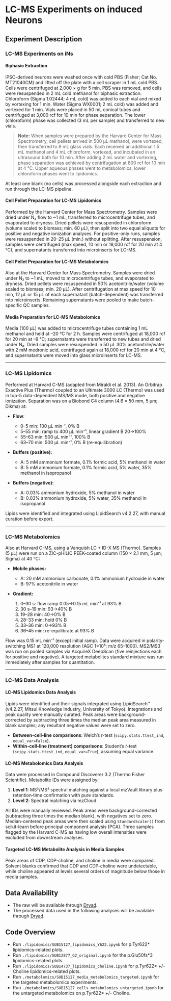 # LC-MS Experiments on induced Neurons

## Experiment Description
### LC-MS Experiments on iNs

#### Biphasic Extraction

iPSC-derived neurons were washed once with cold PBS (Fisher; Cat No. MT21040CM) and lifted off the plate with a cell scraper in 1 mL cold PBS. Cells were centrifuged at 2,000 × g for 5 min. PBS was removed, and cells were resuspended in 2 mL cold methanol for biphasic extraction. Chloroform (Sigma 1.02444; 4 mL cold) was added to each vial and mixed by vortexing for 1 min. Water (Sigma WX0001; 2 mL cold) was added and vortexed for 1 min. Vials were placed in 50 mL conical tubes and centrifuged at 3,000 rcf for 10 min for phase separation. The lower (chloroform) phase was collected (3 mL per sample) and transferred to new vials.

> **Note:** When samples were prepared by the Harvard Center for Mass Spectrometry, cell pellets arrived in 500 µL methanol, were vortexed, then transferred to 8 mL glass vials. Each received an additional 1.5 mL methanol and 4 mL chloroform, vortexed, and incubated in an ultrasound bath for 10 min. After adding 2 mL water and vortexing, phase separation was achieved by centrifugation at 800 rcf for 10 min at 4 °C. Upper aqueous phases went to metabolomics; lower chloroform phases went to lipidomics.

At least one blank (no cells) was processed alongside each extraction and run through the LC-MS pipeline.

#### Cell Pellet Preparation for LC-MS Lipidomics

Performed by the Harvard Center for Mass Spectrometry. Samples were dried under N₂ flow to \~1 mL, transferred to microcentrifuge tubes, and evaporated to dryness. Dried pellets were resuspended in chloroform (volume scaled to biomass; min. 60 µL), then split into two equal aliquots for positive and negative ionization analyses. For positive-only runs, samples were resuspended in 20–25 µL (min.) without splitting. After resuspension, samples were centrifuged (max speed, 10 min or 18,000 rcf for 20 min at 4 °C), and supernatants transferred into microinserts for LC-MS.

#### Cell Pellet Preparation for LC-MS Metabolomics

Also at the Harvard Center for Mass Spectrometry. Samples were dried under N₂ to \~1 mL, moved to microcentrifuge tubes, and evaporated to dryness. Dried pellets were resuspended in 50% acetonitrile/water (volume scaled to biomass; min. 20 µL). After centrifugation at max speed for 10 min, 12 µL or 15 µL of each supernatant (batch-dependent) was transferred into microinserts. Remaining supernatants were pooled to make batch-specific QC samples.

#### Media Preparation for LC-MS Metabolomics

Media (100 µL) was added to microcentrifuge tubes containing 1 mL methanol and held at –20 °C for 2 h. Samples were centrifuged at 18,000 rcf for 20 min at –9 °C; supernatants were transferred to new tubes and dried under N₂. Dried samples were resuspended in 50 µL 30% acetonitrile/water with 2 mM medronic acid, centrifuged again at 18,000 rcf for 20 min at 4 °C, and supernatants were moved into glass microinserts for LC-MS.

---

### LC-MS Lipidomics

Performed at Harvard C-MS (adapted from Miraldi et al. 2013). An Orbitrap Exactive Plus (Thermo) coupled to an Ultimate 3000 LC (Thermo) was used in top-5 data-dependent MS/MS mode, both positive and negative ionization. Separation was on a Biobond C4 column (4.6 × 50 mm, 5 µm; Dikma) at:

* **Flow**:

  * 0–5 min: 100 µL min⁻¹, 0% B
  * 5–55 min: ramp to 400 µL min⁻¹, linear gradient B 20→100%
  * 55–63 min: 500 µL min⁻¹, 100% B
  * 63–70 min: 500 µL min⁻¹, 0% B (re-equilibration)

* **Buffers (positive):**

  * A: 5 mM ammonium formate, 0.1% formic acid, 5% methanol in water
  * B: 5 mM ammonium formate, 0.1% formic acid, 5% water, 35% methanol in isopropanol

* **Buffers (negative):**

  * A: 0.03% ammonium hydroxide, 5% methanol in water
  * B: 0.03% ammonium hydroxide, 5% water, 35% methanol in isopropanol

Lipids were identified and integrated using LipidSearch v4.2.27, with manual curation before export.

---

### LC-MS Metabolomics

Also at Harvard C-MS, using a Vanquish LC + ID-X MS (Thermo). Samples (5 µL) were run on a ZIC-pHILIC PEEK-coated column (150 × 2.1 mm, 5 µm; Sigma) at 40 °C:

* **Mobile phases:**

  * A: 20 mM ammonium carbonate, 0.1% ammonium hydroxide in water
  * B: 97% acetonitrile in water

* **Gradient:**

  1. 0–30 s: flow ramp 0.05→0.15 mL min⁻¹ at 93% B
  2. 30 s–19 min: 93→40% B
  3. 19–28 min: 40→0% B
  4. 28–33 min: hold 0% B
  5. 33–36 min: 0→93% B
  6. 36–45 min: re-equilibrate at 93% B

Flow was 0.15 mL min⁻¹ (except initial ramp). Data were acquired in polarity-switching MS1 at 120,000 resolution (AGC 1×10⁵; m/z 65–1000). MS2/MS3 was run on pooled samples via AcquireX DeepScan (five reinjections each for positive and negative). A targeted metabolites standard mixture was run immediately after samples for quantitation.

---

### LC-MS Data Analysis

#### LC-MS Lipidomics Data Analysis

Lipids were identified and their signals integrated using LipidSearch™ (v4.2.27, Mitsui Knowledge Industry, University of Tokyo). Integrations and peak quality were manually curated. Peak areas were background-corrected by subtracting three times the median peak area measured in blank samples; any resultant negative values were set to zero.

* **Between-cell-line comparisons**: Welch’s *t*-test (`scipy.stats.ttest_ind`, `equal_var=False`).
* **Within-cell-line (treatment) comparisons**: Student’s *t*-test (`scipy.stats.ttest_ind`, `equal_var=True`), assuming equal variance.

#### LC-MS Metabolomics Data Analysis

Data were processed in Compound Discoverer 3.2 (Thermo Fisher Scientific). Metabolite IDs were assigned by:

1. **Level 1**: MS²/MS³ spectral matching against a local mzVault library plus retention‐time confirmation with pure standards.
2. **Level 2**: Spectral matching via mzCloud.

All IDs were manually reviewed. Peak areas were background-corrected (subtracting three times the median blank), with negatives set to zero. Median-centered peak areas were then scaled using `StandardScaler()` from scikit-learn before principal component analysis (PCA). Three samples flagged by the Harvard C-MS as having low overall intensities were excluded from downstream analyses.

#### Targeted LC-MS Metabolite Analysis in Media Samples

Peak areas of CDP, CDP-choline, and choline in media were compared. Solvent blanks confirmed that CDP and CDP-choline were undetectable, while choline appeared at levels several orders of magnitude below those in media samples.

## Data Availability
- The raw will be available through [Dryad]().
- The processed data used in the following analyses will be available through [Dryad]().
  
## Code Overview
- Run `./lipidomics/SUB15127_lipidomics_Y622.ipynb` for p.Tyr622* lipidomics-related plots.
- Run `./lipidomics/SUB12877_G2_original.ipynb` for the p.Glu50fs*3 lipidomics-related plots.
- Run `./lipidomics/SUB14737_lipidomics_choline.ipynb` for p.Tyr622* +/- Choline lipidomics-related plots.
- Run `./metabolomics/SUB15127_media_metabolomics_targeted.ipynb` for the targeted metabolomics experiments.
- Run `./metabolomics/SUB15127_cells_metabolomics_untargeted.ipynb` for the untargeted metabolomics on p.Tyr622* +/- Choline.
